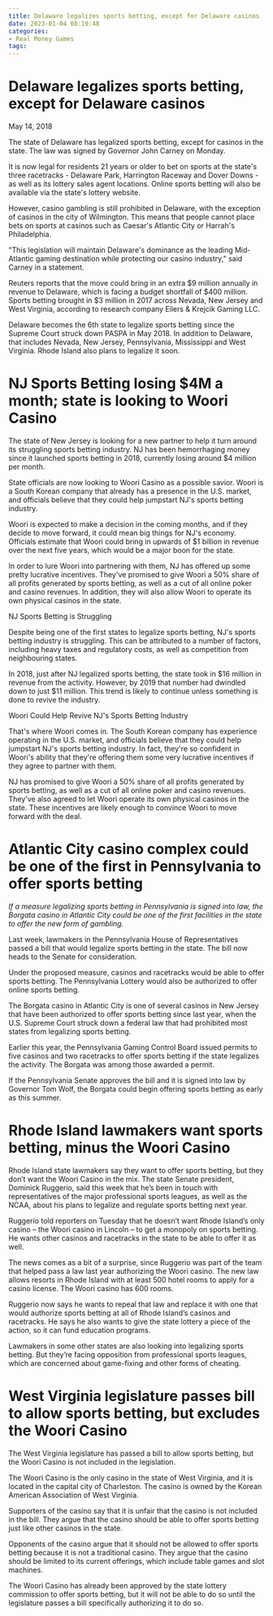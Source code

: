 ```yaml
---
title: Delaware legalizes sports betting, except for Delaware casinos
date: 2023-01-04 08:19:48
categories:
- Real Money Games
tags:
---
```



#  Delaware legalizes sports betting, except for Delaware casinos

May 14, 2018

The state of Delaware has legalized sports betting, except for casinos in the state. The law was signed by Governor John Carney on Monday.

It is now legal for residents 21 years or older to bet on sports at the state's three racetracks - Delaware Park, Harrington Raceway and Dover Downs - as well as its lottery sales agent locations. Online sports betting will also be available via the state's lottery website.

However, casino gambling is still prohibited in Delaware, with the exception of casinos in the city of Wilmington. This means that people cannot place bets on sports at casinos such as Caesar's Atlantic City or Harrah's Philadelphia.

"This legislation will maintain Delaware's dominance as the leading Mid-Atlantic gaming destination while protecting our casino industry," said Carney in a statement.

Reuters reports that the move could bring in an extra $9 million annually in revenue to Delaware, which is facing a budget shortfall of $400 million. Sports betting brought in $3 million in 2017 across Nevada, New Jersey and West Virginia, according to research company Eilers & Krejcik Gaming LLC.



Delaware becomes the 6th state to legalize sports betting since the Supreme Court struck down PASPA in May 2018. In addition to Delaware, that includes Nevada, New Jersey, Pennsylvania, Mississippi and West Virginia. Rhode Island also plans to legalize it soon.

#  NJ Sports Betting losing $4M a month; state is looking to Woori Casino

The state of New Jersey is looking for a new partner to help it turn around its struggling sports betting industry. NJ has been hemorrhaging money since it launched sports betting in 2018, currently losing around $4 million per month.

State officials are now looking to Woori Casino as a possible savior. Woori is a South Korean company that already has a presence in the U.S. market, and officials believe that they could help jumpstart NJ's sports betting industry.

Woori is expected to make a decision in the coming months, and if they decide to move forward, it could mean big things for NJ's economy. Officials estimate that Woori could bring in upwards of $1 billion in revenue over the next five years, which would be a major boon for the state.

In order to lure Woori into partnering with them, NJ has offered up some pretty lucrative incentives. They've promised to give Woori a 50% share of all profits generated by sports betting, as well as a cut of all online poker and casino revenues. In addition, they will also allow Woori to operate its own physical casinos in the state.

NJ Sports Betting is Struggling

Despite being one of the first states to legalize sports betting, NJ's sports betting industry is struggling. This can be attributed to a number of factors, including heavy taxes and regulatory costs, as well as competition from neighbouring states.



In 2018, just after NJ legalized sports betting, the state took in $16 million in revenue from the activity. However, by 2019 that number had dwindled down to just $11 million. This trend is likely to continue unless something is done to revive the industry.


Woori Could Help Revive NJ's Sports Betting Industry

That's where Woori comes in. The South Korean company has experience operating in the U.S. market, and officials believe that they could help jumpstart NJ's sports betting industry. In fact, they're so confident in Woori's ability that they're offering them some very lucrative incentives if they agree to partner with them.


NJ has promised to give Woori a 50% share of all profits generated by sports betting, as well as a cut of all online poker and casino revenues. They've also agreed to let Woori operate its own physical casinos in the state. These incentives are likely enough to convince Woori to move forward with the deal.

#  Atlantic City casino complex could be one of the first in Pennsylvania to offer sports betting

_If a measure legalizing sports betting in Pennsylvania is signed into law, the Borgata casino in Atlantic City could be one of the first facilities in the state to offer the new form of gambling._

Last week, lawmakers in the Pennsylvania House of Representatives passed a bill that would legalize sports betting in the state. The bill now heads to the Senate for consideration.

Under the proposed measure, casinos and racetracks would be able to offer sports betting. The Pennsylvania Lottery would also be authorized to offer online sports betting.

The Borgata casino in Atlantic City is one of several casinos in New Jersey that have been authorized to offer sports betting since last year, when the U.S. Supreme Court struck down a federal law that had prohibited most states from legalizing sports betting.

Earlier this year, the Pennsylvania Gaming Control Board issued permits to five casinos and two racetracks to offer sports betting if the state legalizes the activity. The Borgata was among those awarded a permit.

If the Pennsylvania Senate approves the bill and it is signed into law by Governor Tom Wolf, the Borgata could begin offering sports betting as early as this summer.

#  Rhode Island lawmakers want sports betting, minus the Woori Casino

Rhode Island state lawmakers say they want to offer sports betting, but they don’t want the Woori Casino in the mix. The state Senate president, Dominick Ruggerio, said this week that he’s been in touch with representatives of the major professional sports leagues, as well as the NCAA, about his plans to legalize and regulate sports betting next year.

Ruggerio told reporters on Tuesday that he doesn’t want Rhode Island’s only casino – the Woori casino in Lincoln – to get a monopoly on sports betting. He wants other casinos and racetracks in the state to be able to offer it as well.

The news comes as a bit of a surprise, since Ruggerio was part of the team that helped pass a law last year authorizing the Woori casino. The new law allows resorts in Rhode Island with at least 500 hotel rooms to apply for a casino license. The Woori casino has 600 rooms.

Ruggerio now says he wants to repeal that law and replace it with one that would authorize sports betting at all of Rhode Island’s casinos and racetracks. He says he also wants to give the state lottery a piece of the action, so it can fund education programs.

Lawmakers in some other states are also looking into legalizing sports betting. But they’re facing opposition from professional sports leagues, which are concerned about game-fixing and other forms of cheating.

#  West Virginia legislature passes bill to allow sports betting, but excludes the Woori Casino

The West Virginia legislature has passed a bill to allow sports betting, but the Woori Casino is not included in the legislation.

The Woori Casino is the only casino in the state of West Virginia, and it is located in the capital city of Charleston. The casino is owned by the Korean American Association of West Virginia.

Supporters of the casino say that it is unfair that the casino is not included in the bill. They argue that the casino should be able to offer sports betting just like other casinos in the state.

Opponents of the casino argue that it should not be allowed to offer sports betting because it is not a traditional casino. They argue that the casino should be limited to its current offerings, which include table games and slot machines.

The Woori Casino has already been approved by the state lottery commission to offer sports betting, but it will not be able to do so until the legislature passes a bill specifically authorizing it to do so.